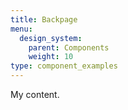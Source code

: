 ```yaml
---
title: Backpage
menu:
  design_system:
    parent: Components
    weight: 10
type: component_examples
---
```


My content.